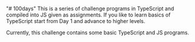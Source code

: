 "# 100days" 
This is a series of challenge programs in TypeScript and compiled into JS given as assignments.
If you like to learn basics of TypeScript start from Day 1 and advance to higher levels.

Currently, this challenge contains some basic TypeScript and JS programs.

